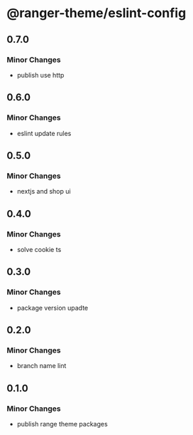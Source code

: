 # @ranger-theme/eslint-config

## 0.7.0

### Minor Changes

- publish use http

## 0.6.0

### Minor Changes

- eslint update rules

## 0.5.0

### Minor Changes

- nextjs and shop ui

## 0.4.0

### Minor Changes

- solve cookie ts

## 0.3.0

### Minor Changes

- package version upadte

## 0.2.0

### Minor Changes

- branch name lint

## 0.1.0

### Minor Changes

- publish range theme packages
